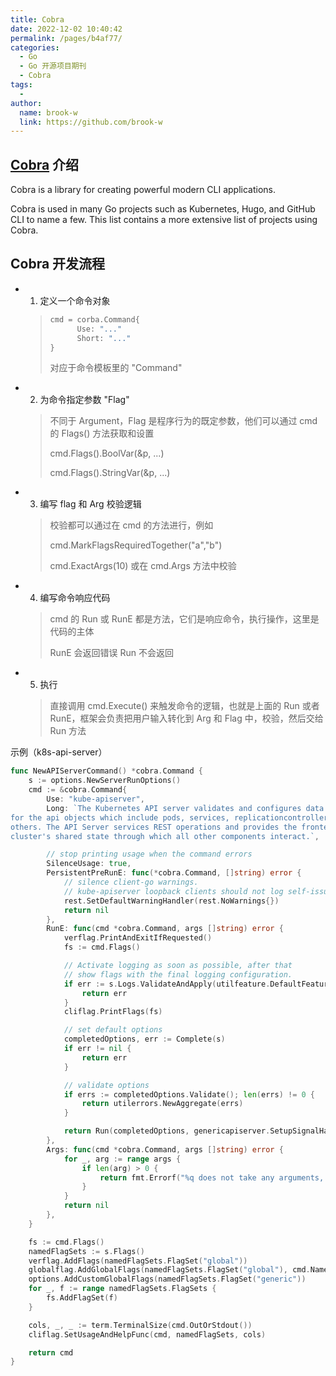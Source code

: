 ```yaml
---
title: Cobra
date: 2022-12-02 10:40:42
permalink: /pages/b4af77/
categories:
  - Go
  - Go 开源项目期刊
  - Cobra
tags:
  -
author:
  name: brook-w
  link: https://github.com/brook-w
---
```



## [Cobra](https://github.com/spf13/cobra) 介绍

Cobra is a library for creating powerful modern CLI applications.

Cobra is used in many Go projects such as Kubernetes, Hugo, and GitHub CLI to name a few. This list contains a more extensive list of projects using Cobra.


## Cobra 开发流程

- 1. 定义一个命令对象
    > ```go
    > cmd = corba.Command{
    >       Use: "..."
    >       Short: "..."
    > }
    > ```
    >对应于命令模板里的 "Command"
  
- 2. 为命令指定参数 "Flag"
    >不同于 Argument，Flag 是程序行为的既定参数，他们可以通过 cmd 的 Flags() 方法获取和设置
    >
    >cmd.Flags().BoolVar(&p, ...)
    >
    >cmd.Flags().StringVar(&p, ...)
  
- 3. 编写 flag 和 Arg 校验逻辑
    >校验都可以通过在 cmd 的方法进行，例如
    >
    >cmd.MarkFlagsRequiredTogether("a","b")
    >
    >cmd.ExactArgs(10) 或在 cmd.Args 方法中校验
  
- 4. 编写命令响应代码
    >cmd 的 Run 或 RunE 都是方法，它们是响应命令，执行操作，这里是代码的主体
    >
    >RunE 会返回错误 Run 不会返回
  
- 5. 执行
    >直接调用 cmd.Execute() 来触发命令的逻辑，也就是上面的 Run 或者 RunE，框架会负责把用户输入转化到 Arg 和 Flag 中，校验，然后交给 Run 方法

示例（k8s-api-server）

```go
func NewAPIServerCommand() *cobra.Command {
	s := options.NewServerRunOptions()
	cmd := &cobra.Command{
		Use: "kube-apiserver",
		Long: `The Kubernetes API server validates and configures data
for the api objects which include pods, services, replicationcontrollers, and
others. The API Server services REST operations and provides the frontend to the
cluster's shared state through which all other components interact.`,

		// stop printing usage when the command errors
		SilenceUsage: true,
		PersistentPreRunE: func(*cobra.Command, []string) error {
			// silence client-go warnings.
			// kube-apiserver loopback clients should not log self-issued warnings.
			rest.SetDefaultWarningHandler(rest.NoWarnings{})
			return nil
		},
		RunE: func(cmd *cobra.Command, args []string) error {
			verflag.PrintAndExitIfRequested()
			fs := cmd.Flags()

			// Activate logging as soon as possible, after that
			// show flags with the final logging configuration.
			if err := s.Logs.ValidateAndApply(utilfeature.DefaultFeatureGate); err != nil {
				return err
			}
			cliflag.PrintFlags(fs)

			// set default options
			completedOptions, err := Complete(s)
			if err != nil {
				return err
			}

			// validate options
			if errs := completedOptions.Validate(); len(errs) != 0 {
				return utilerrors.NewAggregate(errs)
			}

			return Run(completedOptions, genericapiserver.SetupSignalHandler())
		},
		Args: func(cmd *cobra.Command, args []string) error {
			for _, arg := range args {
				if len(arg) > 0 {
					return fmt.Errorf("%q does not take any arguments, got %q", cmd.CommandPath(), args)
				}
			}
			return nil
		},
	}

	fs := cmd.Flags()
	namedFlagSets := s.Flags()
	verflag.AddFlags(namedFlagSets.FlagSet("global"))
	globalflag.AddGlobalFlags(namedFlagSets.FlagSet("global"), cmd.Name(), logs.SkipLoggingConfigurationFlags())
	options.AddCustomGlobalFlags(namedFlagSets.FlagSet("generic"))
	for _, f := range namedFlagSets.FlagSets {
		fs.AddFlagSet(f)
	}

	cols, _, _ := term.TerminalSize(cmd.OutOrStdout())
	cliflag.SetUsageAndHelpFunc(cmd, namedFlagSets, cols)

	return cmd
}
```

